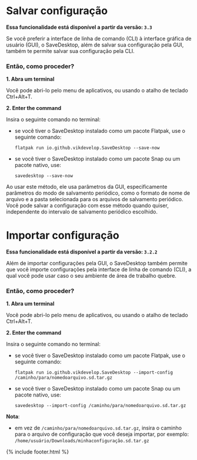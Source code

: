 # Salvar configuração
**Essa funcionalidade está disponível a partir da versão: `3.3`**

Se você preferir a interface de linha de comando (CLI) à interface gráfica de usuário (GUI), o SaveDesktop, além de salvar sua configuração pela GUI, também te permite salvar sua configuração pela CLI.

### Então, como proceder?
**1. Abra um terminal**

Você pode abri-lo pelo menu de aplicativos, ou usando o atalho de teclado Ctrl+Alt+T.

**2. Enter the command**

Insira o seguinte comando no terminal:
- se você tiver o SaveDesktop instalado como um pacote Flatpak, use o seguinte comando:

     ```
     flatpak run io.github.vikdevelop.SaveDesktop --save-now
     ```

- se você tiver o SaveDesktop instalado como um pacote Snap ou um pacote nativo, use: 
     ```
     savedesktop --save-now
     ```

Ao usar este método, ele usa parâmetros da GUI, especificamente parâmetros do modo de salvamento periódico, como o formato de nome de arquivo e a pasta selecionada para os arquivos de salvamento periódico. Você pode salvar a configuração com esse método quando quiser, independente do intervalo de salvamento periódico escolhido.

# Importar configuração
**Essa funcionalidade está disponível a partir da versão: `3.2.2`**

Além de importar configurações pela GUI, o SaveDesktop também permite que você importe configurações pela interface de linha de comando (CLI), a qual você pode usar caso o seu ambiente de área de trabalho quebre.

### Então, como proceder?
**1. Abra um terminal**

Você pode abri-lo pelo menu de aplicativos, ou usando o atalho de teclado Ctrl+Alt+T.

**2. Enter the command**

Insira o seguinte comando no terminal:
- se você tiver o SaveDesktop instalado como um pacote Flatpak, use o seguinte comando:

     ```
     flatpak run io.github.vikdevelop.SaveDesktop --import-config /caminho/para/nomedoarquivo.sd.tar.gz
     ```

- se você tiver o SaveDesktop instalado como um pacote Snap ou um pacote nativo, use: 
     ```
     savedesktop --import-config /caminho/para/nomedoarquivo.sd.tar.gz
     ```

**Nota**:
- em vez de `/caminho/para/nomedoarquivo.sd.tar.gz`, insira o caminho para o arquivo de configuração que você deseja importar, por exemplo: `/home/usuário/Downloads/minhaconfiguração.sd.tar.gz`



{% include footer.html %}
